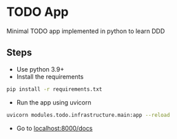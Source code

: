 # TODO App
Minimal TODO app implemented in python to learn DDD

## Steps
- Use python 3.9+
- Install the requirements
```sh
pip install -r requirements.txt
```
- Run the app using uvicorn
```sh
uvicorn modules.todo.infrastructure.main:app --reload
```
- Go to [localhost:8000/docs](localhost:8000/docs)
